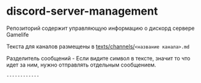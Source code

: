 # discord-server-management
Репозиторий содержит управляющую информацию о дискорд сервере Gamelife

Текста для каналов размещены в [texts/channels/](./texts/channels/)`<название канала>.md`

Разделитель сообщений - Если видите символ в тексте, значит то что идет за ним, нужно отправлять отдельным сообщением.
```
------------

```